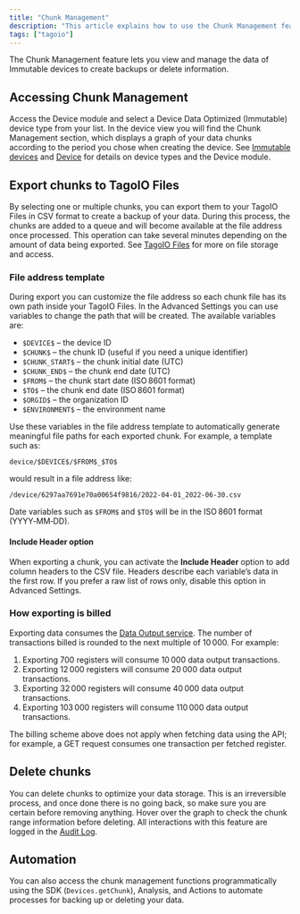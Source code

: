 ```yaml
---
title: "Chunk Management"
description: "This article explains how to use the Chunk Management feature to view, export, and manage immutable device data in TagoIO, including exporting chunks to TagoIO Files and customizing file address templates."
tags: ["tagoio"]
---
```

The Chunk Management feature lets you view and manage the data of Immutable devices to create backups or delete information.

## Accessing Chunk Management

Access the Device module and select a Device Data Optimized (Immutable) device type from your list. In the device view you will find the Chunk Management section, which displays a graph of your data chunks according to the period you chose when creating the device. See [Immutable devices](../devices/devices#immutable-devices) and [Device](../devices/devices) for details on device types and the Device module.

<!-- Image placeholder removed for build -->

## Export chunks to TagoIO Files

By selecting one or multiple chunks, you can export them to your TagoIO Files in CSV format to create a backup of your data. During this process, the chunks are added to a queue and will become available at the file address once processed. This operation can take several minutes depending on the amount of data being exported. See [TagoIO Files](../files) for more on file storage and access.

### File address template

During export you can customize the file address so each chunk file has its own path inside your TagoIO Files. In the Advanced Settings you can use variables to change the path that will be created. The available variables are:

- `$DEVICE$` – the device ID  
- `$CHUNK$` – the chunk ID (useful if you need a unique identifier)  
- `$CHUNK_START$` – the chunk initial date (UTC)  
- `$CHUNK_END$` – the chunk end date (UTC)  
- `$FROM$` – the chunk start date (ISO 8601 format)  
- `$TO$` – the chunk end date (ISO 8601 format)  
- `$ORGID$` – the organization ID  
- `$ENVIRONMENT$` – the environment name  

Use these variables in the file address template to automatically generate meaningful file paths for each exported chunk. For example, a template such as:

```
device/$DEVICE$/$FROM$_$TO$
```

would result in a file address like:

```
/device/6297aa7691e70a00654f9816/2022-04-01_2022-06-30.csv
```

Date variables such as `$FROM$` and `$TO$` will be in the ISO 8601 format (YYYY‑MM‑DD).

#### Include Header option

When exporting a chunk, you can activate the **Include Header** option to add column headers to the CSV file. Headers describe each variable’s data in the first row. If you prefer a raw list of rows only, disable this option in Advanced Settings.

### How exporting is billed

Exporting data consumes the [Data Output service](../services/data-output). The number of transactions billed is rounded to the next multiple of 10 000. For example:

1. Exporting 700 registers will consume 10 000 data output transactions.  
2. Exporting 12 000 registers will consume 20 000 data output transactions.  
3. Exporting 32 000 registers will consume 40 000 data output transactions.  
4. Exporting 103 000 registers will consume 110 000 data output transactions.

The billing scheme above does not apply when fetching data using the API; for example, a GET request consumes one transaction per fetched register.

## Delete chunks

You can delete chunks to optimize your data storage. This is an irreversible process, and once done there is no going back, so make sure you are certain before removing anything. Hover over the graph to check the chunk range information before deleting. All interactions with this feature are logged in the [Audit Log](../audit-log).

## Automation

You can also access the chunk management functions programmatically using the SDK (`Devices.getChunk`), Analysis, and Actions to automate processes for backing up or deleting your data.